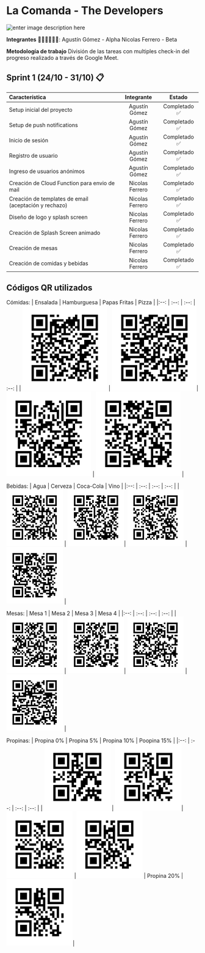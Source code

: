 
# La Comanda - The Developers

![enter image description here](https://firebasestorage.googleapis.com/v0/b/comanda-pps.appspot.com/o/WhatsApp%20Image%202020-10-26%20at%2022.44.01.jpeg?alt=media&token=c71c16b2-7967-42b7-8fdc-0fa519c99955)

**Integrantes** 👨🏻‍💻👨🏻‍💻:
Agustín Gómez - Alpha
Nicolas Ferrero - Beta

**Metodología de trabajo**
División de las tareas con multiples check-in del progreso realizado a través de Google Meet.

## Sprint 1 (24/10 - 31/10) 📋
| Característica | Integrante | Estado |
|:--|:--:|:--:|
| Setup inicial del proyecto | Agustín Gómez | Completado ✅ |
| Setup de push notifications | Agustín Gómez | Completado ✅ |
| Inicio de sesión | Agustín Gómez | Completado ✅ |
| Registro de usuario | Agustín Gómez | Completado ✅ |
| Ingreso de usuarios anónimos | Agustín Gómez | Completado ✅ |
| Creación de Cloud Function para envio de mail | Nicolas Ferrero | Completado ✅ |
| Creación de templates de email (aceptación y rechazo) | Nicolas Ferrero | Completado ✅ |
| Diseño de logo y splash screen | Nicolas Ferrero | Completado ✅  |
| Creación de Splash Screen animado | Nicolas Ferrero | Completado ✅ |
| Creación de mesas | Nicolas Ferrero | Completado ✅ |
| Creación de comidas y bebidas | Nicolas Ferrero | Completado ✅ |

## Códigos QR utilizados

Cómidas:
| Ensalada | Hamburguesa | Papas Fritas | Pizza |
|:--: | :--: | :--: | :--: |
| ![enter image description here](https://raw.githubusercontent.com/agustinezequielgomez/2020_TP_PPS_Comanda_2_cuatri/main/QRs/ensalada_qr.png) | ![enter image description here](https://raw.githubusercontent.com/agustinezequielgomez/2020_TP_PPS_Comanda_2_cuatri/main/QRs/hamburguesa_qr.png)| ![](https://raw.githubusercontent.com/agustinezequielgomez/2020_TP_PPS_Comanda_2_cuatri/main/QRs/papas_fritas_qr.png) | ![](https://raw.githubusercontent.com/agustinezequielgomez/2020_TP_PPS_Comanda_2_cuatri/main/QRs/pizza_qr.png) |

Bebidas:
| Agua | Cerveza | Coca-Cola | Vino |
|:--: | :--: | :--: | :--: |
| ![enter image description here](https://raw.githubusercontent.com/agustinezequielgomez/2020_TP_PPS_Comanda_2_cuatri/main/QRs/agua_qr.png) | ![enter image description here](https://raw.githubusercontent.com/agustinezequielgomez/2020_TP_PPS_Comanda_2_cuatri/main/QRs/cerveza_qr.png)| ![](https://raw.githubusercontent.com/agustinezequielgomez/2020_TP_PPS_Comanda_2_cuatri/main/QRs/coca_cola_qr.png) | ![](https://raw.githubusercontent.com/agustinezequielgomez/2020_TP_PPS_Comanda_2_cuatri/main/QRs/vino_qr.png) |

Mesas:
| Mesa 1 | Mesa 2 | Mesa 3 | Mesa 4 |
|:--: | :--: | :--: | :--: |
| ![enter image description here](https://raw.githubusercontent.com/agustinezequielgomez/2020_TP_PPS_Comanda_2_cuatri/main/QRs/mesa_1_qr.png) | ![enter image description here](https://raw.githubusercontent.com/agustinezequielgomez/2020_TP_PPS_Comanda_2_cuatri/main/QRs/mesa_2_qr.png)| ![](https://raw.githubusercontent.com/agustinezequielgomez/2020_TP_PPS_Comanda_2_cuatri/main/QRs/mesa_3_qr.png) | ![](https://raw.githubusercontent.com/agustinezequielgomez/2020_TP_PPS_Comanda_2_cuatri/main/QRs/mesa_4_qr.png) |

Propinas:
| Propina 0% | Propina 5% | Propina 10% | Poopina 15% |
|:--: | :--: | :--: | :--: |
| ![enter image description here](https://raw.githubusercontent.com/agustinezequielgomez/2020_TP_PPS_Comanda_2_cuatri/main/QRs/propina_0_qr.png) | ![enter image description here](https://raw.githubusercontent.com/agustinezequielgomez/2020_TP_PPS_Comanda_2_cuatri/main/QRs/propina_5_qr.png)| ![](https://raw.githubusercontent.com/agustinezequielgomez/2020_TP_PPS_Comanda_2_cuatri/main/QRs/propina_10_qr.png) |![](https://raw.githubusercontent.com/agustinezequielgomez/2020_TP_PPS_Comanda_2_cuatri/main/QRs/propina_15_qr.png)
| Propina 20% |
![](https://raw.githubusercontent.com/agustinezequielgomez/2020_TP_PPS_Comanda_2_cuatri/main/QRs/propina_20_qr.png)|
